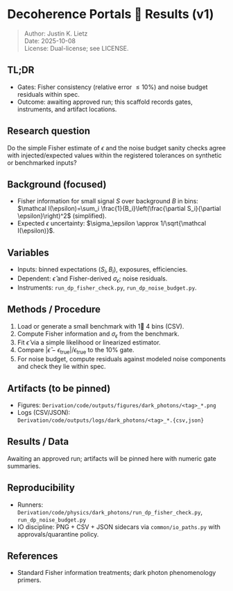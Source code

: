 # Decoherence Portals  Results (v1)

> Author: Justin K. Lietz  
> Date: 2025-10-08  
> License: Dual-license; see LICENSE.

## TL;DR

- Gates: Fisher consistency (relative error $\le 10\%$) and noise budget residuals within spec.  
- Outcome: awaiting approved run; this scaffold records gates, instruments, and artifact locations.

## Research question

Do the simple Fisher estimate of $\epsilon$ and the noise budget sanity checks agree with injected/expected values within the registered tolerances on synthetic or benchmarked inputs?

## Background (focused)

- Fisher information for small signal $S$ over background $B$ in bins: $\mathcal I(\epsilon)=\sum_i \frac{1}{B_i}\left(\frac{\partial S_i}{\partial \epsilon}\right)^2$ (simplified).  
- Expected $\epsilon$ uncertainty: $\sigma_\epsilon \approx 1/\sqrt{\mathcal I(\epsilon)}$.

## Variables

- Inputs: binned expectations $(S_i,B_i)$, exposures, efficiencies.  
- Dependent: $\hat\epsilon$ and Fisher-derived $\sigma_\epsilon$; noise residuals.  
- Instruments: `run_dp_fisher_check.py`, `run_dp_noise_budget.py`.

## Methods / Procedure

1. Load or generate a small benchmark with 1 4 bins (CSV).
2. Compute Fisher information and $\sigma_\epsilon$ from the benchmark.  
3. Fit $\hat\epsilon$ via a simple likelihood or linearized estimator.  
4. Compare $|\hat\epsilon-\epsilon_\text{true}|/\epsilon_\text{true}$ to the 10% gate.  
5. For noise budget, compute residuals against modeled noise components and check they lie within spec.

## Artifacts (to be pinned)

- Figures: `Derivation/code/outputs/figures/dark_photons/<tag>_*.png`
- Logs (CSV/JSON): `Derivation/code/outputs/logs/dark_photons/<tag>_*.{csv,json}`

## Results / Data

Awaiting an approved run; artifacts will be pinned here with numeric gate summaries.

## Reproducibility

- Runners: `Derivation/code/physics/dark_photons/run_dp_fisher_check.py`, `run_dp_noise_budget.py`
- IO discipline: PNG + CSV + JSON sidecars via `common/io_paths.py` with approvals/quarantine policy.

## References

- Standard Fisher information treatments; dark photon phenomenology primers.
